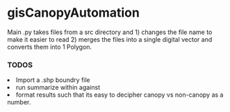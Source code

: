 # gisCanopyAutomation

Main .py takes files from a src directory and 1) changes the file name to make it easier to read 2) merges the files into a single 
digital vector and converts them into 1 Polygon. 

### TODOS
<li> Import a .shp boundry file 
<li>run summarize within against 
<li>format results such that its easy to decipher canopy vs non-canopy as a number.
